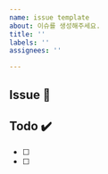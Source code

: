 ```yaml
---
name: issue template
about: 이슈를 생성해주세요.
title: ''
labels: ''
assignees: ''

---
```


## Issue 📌
<!-- 해야하는 일과 그 이유를 간단히 적어주세요 -->


## Todo ✔️
<!-- 하고자 하는 일들의 목록을 간단히 작성해주세요 -->
- [ ]  
- [ ]
